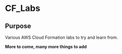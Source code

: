 # CF_Labs

## Purpose

Various AWS Cloud Formation labs to try and learn from.

**More to come, many more things to add** 